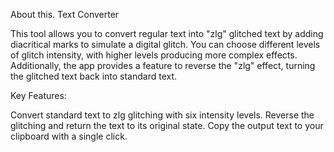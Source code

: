 About this. Text Converter

This tool allows you to convert regular text into "zlg" glitched text by adding diacritical marks to simulate a digital glitch. You can choose different levels of glitch intensity, with higher levels producing more complex effects. Additionally, the app provides a feature to reverse the "zlg" effect, turning the glitched text back into standard text.

Key Features:

Convert standard text to zlg glitching with six intensity levels.
Reverse the glitching and return the text to its original state.
Copy the output text to your clipboard with a single click.
